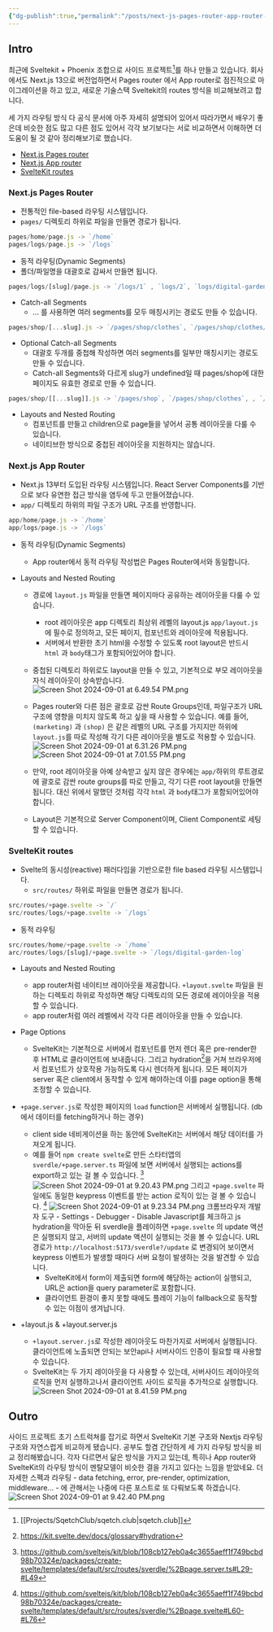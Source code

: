 ```yaml
---
{"dg-publish":true,"permalink":"/posts/next-js-pages-router-app-router-and-svelte-kit-routes/","tags":["routes","Nextjs","SvelteKit","blog"],"created":"2024-08-29","updated":"2024-09-01T16:11:00"}
---
```


## Intro

최근에 Sveltekit + Phoenix 조합으로 사이드 프로젝트[^sqetchclub]를 하나 만들고 있습니다. 
회사에서도 Next.js 13으로 버전업하면서 Pages router 에서 App router로 점진적으로 마이그레이션을 하고 있고, 새로운 기술스택 Sveltekit의 routes 방식을 비교해보려고 합니다.

세 가지 라우팅 방식 다 공식 문서에 아주 자세히 설명되어 있어서 따라가면서 배우기 좋은데 비슷한 점도 많고 다른 점도 있어서 각각 보기보다는 서로 비교하면서 이해하면 더 도움이 될 것 같아 정리해보기로 했습니다.

- [Next.js Pages router](https://nextjs.org/docs/pages/building-your-application/routing)
- [Next.js App router](https://nextjs.org/docs/app/building-your-application/routing)
- [SvelteKit routes](https://kit.svelte.dev/docs/routing)


### Next.js Pages Router
- 전통적인 file-based 라우팅 시스템입니다.
- `pages/` 디렉토리 하위로 파일을 만들면 경로가 됩니다.
```js
pages/home/page.js -> `/home`
pages/logs/page.js -> `/logs`
```
- 동적 라우팅(Dynamic Segments)
- 폴더/파일명을 대괄호로 감싸서 만들면 됩니다.
```js
pages/logs/[slug]/page.js -> `/logs/1` , `logs/2`, `logs/digital-garden-logs`
```

- Catch-all Segments 
	- ... 를 사용하면 여러 segments를 모두 매칭시키는 경로도 만들 수 있습니다.
```js
pages/shop/[...slug].js -> `/pages/shop/clothes`, `/pages/shop/clothes/tops` , `pages/shop/clothes/tops/t-shirts`
```
- Optional Catch-all Segments
	- 대괄호 두개를 중첩해 작성하면 여러 segments를 일부만 매칭시키는 경로도 만들 수 있습니다.
	- Catch-all Segments와 다르게 slug가 undefined일 때 pages/shop에 대한 페이지도 유효한 경로로 만들 수 있습니다.  

```js
pages/shop/[[...slug]].js -> `/pages/shop`, `/pages/shop/clothes`, , `/pages/shop/clothes/tops` , `pages/shop/clothes/tops/t-shirts`
```

- Layouts and Nested Routing
	- <Layout /> 컴포넌트를 만들고 children으로 page들을 넣어서 공통 레이아웃을 다룰 수 있습니다.
	- 네이티브한 방식으로 중첩된 레이아웃을 지원하지는 않습니다.


### Next.js App Router
- Next.js 13부터 도입된 라우팅 시스템입니다. React Server Components를 기반으로 보다 유연한 접근 방식을 염두에 두고 만들어졌습니다.
- `app/` 디렉토리 하위의 파일 구조가 URL 구조를 반영합니다. 
```js
app/home/page.js -> `/home`
app/logs/page.js -> `/logs`
```
- 동적 라우팅(Dynamic Segments)
	- App router에서 동적 라우팅 작성법은 Pages Router에서와 동일합니다.

- Layouts and Nested Routing
	- 경로에 `layout.js` 파일을 만들면 페이지마다 공유하는 레이아웃을 다룰 수 있습니다. 
		- root 레이아웃은 app 디렉토리 최상위 레벨의 layout.js `app/layout.js` 에 필수로 정의하고, 모든 페이지, 컴포넌트와 레이아웃에 적용됩니다.
		- 서버에서 반환한 초기 html을 수정할 수 있도록 root layout은 반드시 `html` 과 `body`태그가 포함되어있어야 합니다.
	- 중첩된 디렉토리 하위로도 layout을 만들 수 있고, 기본적으로 부모 레이아웃을 자식 레이아웃이 상속받습니다. 
		![Screen Shot 2024-09-01 at 6.49.54 PM.png](/img/user/Screen%20Shot%202024-09-01%20at%206.49.54%20PM.png)
	- Pages router와 다른 점은 괄호로 감싼 Route Groups인데, 파일구조가 URL 구조에 영향을 미치지 않도록 하고 싶을 때 사용할 수 있습니다. 예를 들어, `(marketing)` 과 `(shop)` 은 같은 레벨의 URL 구조를 가지지만 하위에 `layout.js`를 따로 작성해 각기 다른 레이아웃을 별도로 적용할 수 있습니다.
		 ![Screen Shot 2024-09-01 at 6.31.26 PM.png](/img/user/Screen%20Shot%202024-09-01%20at%206.31.26%20PM.png)![Screen Shot 2024-09-01 at 7.01.55 PM.png](/img/user/Screen%20Shot%202024-09-01%20at%207.01.55%20PM.png)

	- 만약, root 레이아웃을 아예 상속받고 싶지 않은 경우에는 `app/`하위의 루트경로에 괄호로 감싼 route groups를 따로 만들고, 각기 다른 root layout을 만들면 됩니다. 대신 위에서 말했던 것처럼 각각 `html` 과 `body`태그가 포함되어있어야 합니다.
	- Layout은 기본적으로 Server Component이며, Client Component로 세팅할 수 있습니다.


### SvelteKit routes
- Svelte의 동시성(reactive) 패러다임을 기반으로한 file based 라우팅 시스템입니다.
	- `src/routes/` 하위로 파일을 만들면 경로가 됩니다.
```js
src/routes/+page.svelte -> `/`
src/routes/logs/+page.svelte -> `/logs`
```
- 동적 라우팅
```js
src/routes/home/+page.svelte -> `/home`
arc/routes/logs/[slug]/+page.svelte -> `/logs/digital-garden-log`
```
 - Layouts and Nested Routing
	 -  app router처럼 네이티브 레이아웃을 제공합니다. `+layout.svelte` 파일을 원하는 디렉토리 하위로 작성하면 해당 디렉토리의 모든 경로에 레이아웃을 적용할 수 있습니다.
	 - app router처럼 여러 레벨에서 각각 다른 레이아웃을 만들 수 있습니다.
	
- Page Options
	- SvelteKit는 기본적으로 서버에서 컴포넌트를 먼저 렌더 혹은 pre-render한 후 HTML로 클라이언트에 보내줍니다. 그리고 hydration[^hydration]을 거쳐 브라우저에서 컴포넌트가 상호작용 가능하도록 다시 렌더하게 됩니다. 모든 페이지가 server 혹은 client에서 동작할 수 있게 해야하는데 이를 page option을 통해 조정할 수 있습니다.
- `+page.server.js`로 작성한 페이지의 `load` function은 서버에서 실행됩니다. (db에서 데이터를 fetching하거나 하는 경우)
	- client side 네비게이션을 하는 동안에 SvelteKit는 서버에서 해당 데이터를 가져오게 됩니다.
	- 예를 들어 `npm create svelte`로 만든 스타터앱의 `sverdle/+page.server.ts` 파일에 보면 서버에서 실행되는 actions를 export하고 있는 걸 볼 수 있습니다. [^page.server.ts]
		![Screen Shot 2024-09-01 at 9.20.43 PM.png](/img/user/Screen%20Shot%202024-09-01%20at%209.20.43%20PM.png)
		그리고 `+page.svelte` 파일에도 동일한 keypress 이벤트를 받는 action 로직이 있는 걸 볼 수 있습니다. [^page.svelte]
		![Screen Shot 2024-09-01 at 9.23.34 PM.png](/img/user/Screen%20Shot%202024-09-01%20at%209.23.34%20PM.png)
		크롬브라우저 개발자 도구 - Settings - Debugger - Disable Javascript를 체크하고 js hydration을 막아둔 뒤 sverdle을 플레이하면 `+page.svelte` 의 update 액션은 실행되지 않고, 서버의 update 액션이 실행되는 것을 볼 수 있습니다. URL 경로가 `http://localhost:5173/sverdle?/update` 로 변경되어 보이면서 keypress 이벤트가 발생할 때마다 서버 요청이 발생하는 것을 발견할 수 있습니다. 
		- SvelteKit에서 form이 제출되면 form에 해당하는 action이 실행되고, URL은 action을 query parameter로 포함합니다. 
		- 클라이언트 환경이 좋지 못할 때에도 플레이 기능이 fallback으로 동작할 수 있는 이점이 생겨납니다.
	
- +layout.js & +layout.server.js
	- `+layout.server.js`로 작성한 레이아웃도 마찬가지로 서버에서 실행됩니다. 클라이언트에 노출되면 안되는 보안api나 서버사이드 인증이 필요할 때 사용할 수 있습니다.
	- SvelteKit는 두 가지 레이아웃을 다 사용할 수 있는데, 서버사이드 레이아웃의 로직을 먼저 실행하고나서 클라이언트 사이드 로직을 추가적으로 실행합니다.
	![Screen Shot 2024-09-01 at 8.41.59 PM.png](/img/user/Screen%20Shot%202024-09-01%20at%208.41.59%20PM.png)


## Outro
사이드 프로젝트 초기 스트럭쳐를 잡기로 하면서 SvelteKit 기본 구조와 Nextjs 라우팅 구조와 자연스럽게 비교하게 됐습니다. 공부도 할겸 간단하게 세 가지 라우팅 방식을 비교 정리해봤습니다. 각자 다르면서 닮은 방식을 가지고 있는데, 특히나 App router와 SvelteKit의 라우팅 방식이 멘탈모델이 비슷한 결을 가지고 있다는 느낌을 받았네요. 더 자세한 스펙과 라우팅 - data fetching, error, pre-render, optimization, middleware... - 에 관해서는 나중에 다른 포스트로 또 다뤄보도록 하겠습니다.
	![Screen Shot 2024-09-01 at 9.42.40 PM.png](/img/user/Screen%20Shot%202024-09-01%20at%209.42.40%20PM.png)


[^sqetchclub]: [[Projects/SqetchClub/sqetch.club\|sqetch.club]]
[^hydration]: https://kit.svelte.dev/docs/glossary#hydration
[^page.server.ts]: https://github.com/sveltejs/kit/blob/108cb127eb0a4c3655aeff1f749bcbd98b70324e/packages/create-svelte/templates/default/src/routes/sverdle/%2Bpage.server.ts#L29-#L49
[^page.svelte]: https://github.com/sveltejs/kit/blob/108cb127eb0a4c3655aeff1f749bcbd98b70324e/packages/create-svelte/templates/default/src/routes/sverdle/%2Bpage.svelte#L60-#L76
